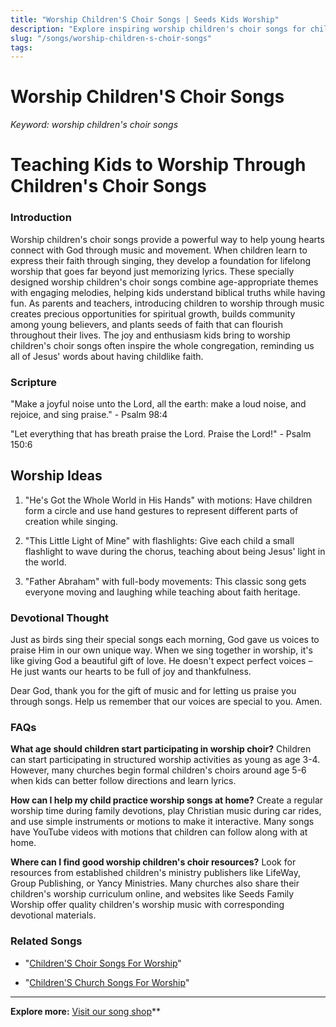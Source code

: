 ```yaml
---
title: "Worship Children'S Choir Songs | Seeds Kids Worship"
description: "Explore inspiring worship children's choir songs for children's worship and faith development. Biblical music resources for families and ministry."
slug: "/songs/worship-children-s-choir-songs"
tags:
---
```


# Worship Children'S Choir Songs

_Keyword: worship children's choir songs_

# Teaching Kids to Worship Through Children's Choir Songs

### Introduction
Worship children's choir songs provide a powerful way to help young hearts connect with God through music and movement. When children learn to express their faith through singing, they develop a foundation for lifelong worship that goes far beyond just memorizing lyrics. These specially designed worship children's choir songs combine age-appropriate themes with engaging melodies, helping kids understand biblical truths while having fun. As parents and teachers, introducing children to worship through music creates precious opportunities for spiritual growth, builds community among young believers, and plants seeds of faith that can flourish throughout their lives. The joy and enthusiasm kids bring to worship children's choir songs often inspire the whole congregation, reminding us all of Jesus' words about having childlike faith.

### Scripture
"Make a joyful noise unto the Lord, all the earth: make a loud noise, and rejoice, and sing praise." - Psalm 98:4

"Let everything that has breath praise the Lord. Praise the Lord!" - Psalm 150:6

## Worship Ideas
1. "He's Got the Whole World in His Hands" with motions: Have children form a circle and use hand gestures to represent different parts of creation while singing.

2. "This Little Light of Mine" with flashlights: Give each child a small flashlight to wave during the chorus, teaching about being Jesus' light in the world.

3. "Father Abraham" with full-body movements: This classic song gets everyone moving and laughing while teaching about faith heritage.

### Devotional Thought
Just as birds sing their special songs each morning, God gave us voices to praise Him in our own unique way. When we sing together in worship, it's like giving God a beautiful gift of love. He doesn't expect perfect voices – He just wants our hearts to be full of joy and thankfulness.

Dear God, thank you for the gift of music and for letting us praise you through songs. Help us remember that our voices are special to you. Amen.

### FAQs

**What age should children start participating in worship choir?**
Children can start participating in structured worship activities as young as age 3-4. However, many churches begin formal children's choirs around age 5-6 when kids can better follow directions and learn lyrics.

**How can I help my child practice worship songs at home?**
Create a regular worship time during family devotions, play Christian music during car rides, and use simple instruments or motions to make it interactive. Many songs have YouTube videos with motions that children can follow along with at home.

**Where can I find good worship children's choir resources?**
Look for resources from established children's ministry publishers like LifeWay, Group Publishing, or Yancy Ministries. Many churches also share their children's worship curriculum online, and websites like Seeds Family Worship offer quality children's worship music with corresponding devotional materials.

### Related Songs

- "[Children'S Choir Songs For Worship](/songs/children-s-choir-songs-for-worship/)"

- "[Children'S Church Songs For Worship](/songs/children-s-church-songs-for-worship/)"

---

**Explore more:** [Visit our song shop](https://seedskidsworship.com/shop)**

<!-- Schema Markup -->
<script type="application/ld+json">
{
  "@context": "https://schema.org",
  "@type": "MusicRecording",
  "name": "Worship Children'S Choir Songs",
  "byArtist": {
    "@type": "MusicGroup",
    "name": "Seeds Kids Worship"
  },
  "isFamilyFriendly": true,
  "url": "https://seedskidsworship.com/songs/worship-children-s-choir-songs/"
}
</script>